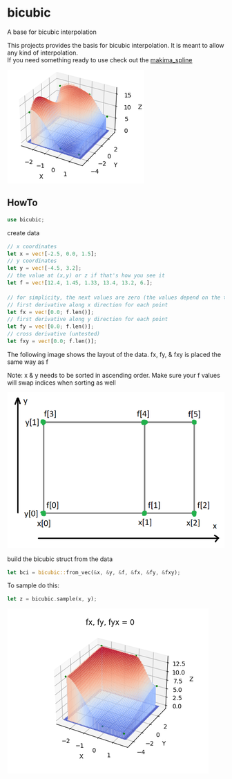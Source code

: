 # bicubic
A base for bicubic interpolation

This projects provides the basis for bicubic interpolation. It is meant to allow any kind of interpolation. <br>
If you need something ready to use check out the [makima_spline](https://crates.io/crates/makima_spline)

<img src="testing/thumbnail.png">

## HowTo

```rust
use bicubic;
```
create data
```rust
// x coordinates
let x = vec![-2.5, 0.0, 1.5];
// y coordinates
let y = vec![-4.5, 3.2];
// the value at (x,y) or z if that's how you see it
let f = vec![12.4, 1.45, 1.33, 13.4, 13.2, 6.];

// for simplicity, the next values are zero (the values depend on the type of interpolation used)
// first derivative along x direction for each point
let fx = vec![0.0; f.len()];
// first derivative along y direction for each point
let fy = vec![0.0; f.len()];
// cross derivative (untested)
let fxy = vec![0.0; f.len()];
```
The following image shows the layout of the data. 
fx, fy, & fxy is placed the same way as f

Note: x & y needs to be sorted in ascending order. Make sure your f values will swap indices when sorting as well 

<img src="testing/data_layout.png">

build the bicubic struct from the data
```rust
let bci = bicubic::from_vec(&x, &y, &f, &fx, &fy, &fxy);
``` 
To sample do this:
```rust
let z = bicubic.sample(x, y);
```
<img src="testing/is_zero.png">
